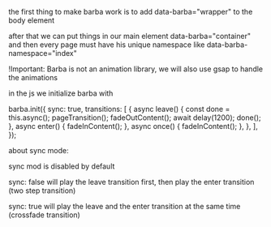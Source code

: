 the first thing to make barba work is to add                 data-barba="wrapper"
to the body element

after that we can put things in our main element
data-barba="container" 
and then every page must have his unique namespace like
data-barba-namespace="index"

!Important: Barba is not an animation library, we will also use gsap to handle the animations

in the js we initialize barba with

barba.init({
	sync: true,
	transitions: [
		{
			async leave() {
				const done = this.async();
				pageTransition();
				fadeOutContent();
				await delay(1200);
				done();
			},
			async enter() {
				fadeInContent();
			},
			async once() {
				fadeInContent();
			},
		},
	],
});

about sync mode:

sync mod is disabled by default

sync: false will play the leave transition first, then play the enter transition (two step transition)

sync: true will play the leave and the enter transition at the same time (crossfade transition)
